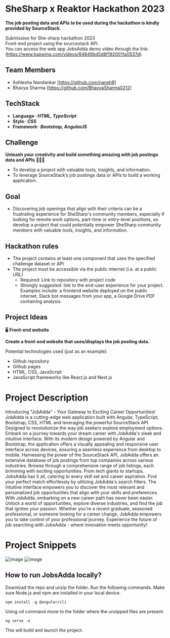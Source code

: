 # SheSharp x Reaktor Hackathon 2023 
**The job posting data and APIs to be used during the hackathon is kindly provided by SourceStack.** 

Submission for She-sharp hackathon 2023
<br>
Front-end project using the sourcestack API.
<br>
You can access the web app JobsAdda demo video through the link: (https://www.kapwing.com/videos/64849bd5d8f1920011a0537d).

## Team Members
- Ashlesha Nandankar [https://github.com/nansh8]
- Bhavya Sharma [https://github.com/BhavyaSharma0212]

## TechStack
- **Language**- ***HTML, TypeScript***
- **Style**- ***CSS***
- **Framework**- ***Bootstrap, AngularJS*** 

## Challenge
**Unleash your creativity and build something amazing with job postings data and APIs 👩‍💻✨** 
- To develop a project with valuable tools, insights, and information.
- To leverage SourceStack’s job postings data or APIs to build a working application.

## Goal
- Discovering job openings that align with their criteria can be a frustrating experience for SheSharp's community members, especially if looking for remote work options, part-time or entry-level positions, so develop a project that could potentially empower SheSharp community members with valuable tools, insights, and information.

## Hackathon rules
- The project contains at least one component that uses the specified challenge dataset or API
- The project must be accessible via the public internet (i.e. at a public URL)
   - Required: Link to repository with project code
   - Strongly suggested: link to the end-user experience for your project. Examples include: a frontend website deployed on the public internet, Slack bot messages from your app, a Google Drive PDF containing analysis.

## Project Ideas
🖥️ **Front-end website**


**Create a front-end website that uses/displays the job posting data.** 

Potential technologies used (just as an example):

- Github repository
- Github pages
- HTML, CSS, JavaScript
- JavaScript frameworks like React.js and Next.js


# Project Description

Introducing "JobAdda" - Your Gateway to Exciting Career Opportunities!
JobAdda is a cutting-edge web application built with Angular, TypeScript, Bootstrap, CSS, HTML and leveraging the powerful SourceStack API. Designed to revolutionize the way job seekers explore employment options.
Embark on a journey towards your dream career with JobAdda's sleek and intuitive interface. With its modern design powered by Angular and Bootstrap, the application offers a visually appealing and responsive user interface across devices, ensuring a seamless experience from desktop to mobile.
Harnessing the power of the SourceStack API, JobAdda offers an extensive database of job postings from top companies across various industries. Browse through a comprehensive range of job listings, each brimming with exciting opportunities. From tech giants to startups, JobsAdda has it all, catering to every skill set and career aspiration.
Find your perfect match effortlessly by utilizing JobAdda's search filters. The intuitive interface empowers you to discover the most relevant and personalized job opportunities that align with your skills and preferences.
With JobAdda, embarking on a new career path has never been easier. Unlock a world of opportunities, explore diverse industries, and find the job that ignites your passion. Whether you're a recent graduate, seasoned professional, or someone looking for a career change, JobAdda empowers you to take control of your professional journey.
Experience the future of job searching with JobsAdda - where innovation meets opportunity!

# Project Snippets
![image](https://github.com/BhavyaSharma0212/she-sharp-jobadda/assets/78587129/19bb8936-0460-41bc-8759-1076c5383e6c)
![image](https://github.com/BhavyaSharma0212/she-sharp-jobadda/assets/78587129/941c8b13-9b05-4246-b1b1-fec3b23a1124)


## How to run JobsAdda locally?

Download the repo and unzip the folder. Run the following commands. Make sure Node.js and npm are installed in your local device.
```
npm install -g @angular/cli
```
Using cd command move to the folder where the unzipped files are present.
```
ng serve -o
````
This will build and launch the project.

